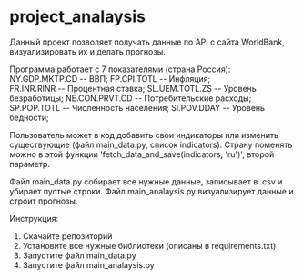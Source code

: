 # project_analaysis
Данный проект позволяет получать данные по API с сайта WorldBank, визуализировать их и делать прогнозы.

Программа работает c 7 показателями (страна Россия):
NY.GDP.MKTP.CD -- ВВП;
FP.CPI.TOTL -- Инфляция;  
FR.INR.RINR -- Процентная ставка;
SL.UEM.TOTL.ZS -- Уровень безработицы;
NE.CON.PRVT.CD -- Потребительские расходы;
SP.POP.TOTL -- Численность населения;
SI.POV.DDAY --  Уровень бедности;

Пользователь может в код добавить свои индикаторы или изменить существующие (файл main_data.py, список indicators). 
Страну поменять можно в этой функции 'fetch_data_and_save(indicators, 'ru')', второй параметр.

Файл main_data.py собирает все нужные данные, записывает в .csv и убирает пустые строки.
Файл main_analaysis.py визуализирует данные и строит прогнозы.

Инструкция:
1. Скачайте репозиторий
2. Установите все нужные библиотеки (описаны в requirements.txt)
3. Запустите файл main_data.py
4. Запустите файл main_analaysis.py
